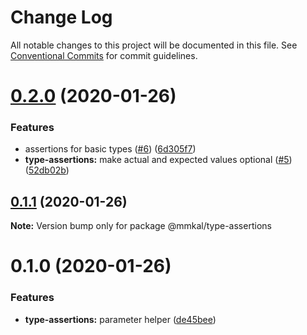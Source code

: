 # Change Log

All notable changes to this project will be documented in this file.
See [Conventional Commits](https://conventionalcommits.org) for commit guidelines.

# [0.2.0](https://github.com/mmkal/js/compare/@mmkal/type-assertions@0.1.1...@mmkal/type-assertions@0.2.0) (2020-01-26)


### Features

* assertions for basic types ([#6](https://github.com/mmkal/js/issues/6)) ([6d305f7](https://github.com/mmkal/js/commit/6d305f7ecd58114e15b1ad97811b0f4e35c50fb3))
* **type-assertions:** make actual and expected values optional ([#5](https://github.com/mmkal/js/issues/5)) ([52db02b](https://github.com/mmkal/js/commit/52db02bdbd0eb6c4767078c0080319ced866d6c5))





## [0.1.1](https://github.com/mmkal/js/compare/@mmkal/type-assertions@0.1.0...@mmkal/type-assertions@0.1.1) (2020-01-26)

**Note:** Version bump only for package @mmkal/type-assertions





# 0.1.0 (2020-01-26)


### Features

* **type-assertions:** parameter helper ([de45bee](https://github.com/mmkal/js/commit/de45beefa984b17f686ba387ffab9675f28ec74a))
